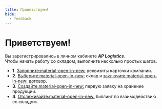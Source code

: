 ```yaml
---
title: Приветствуем!
hide:
  - feedback
---
```

<head>
<!-- Google tag (gtag.js) -->
<script async src="https://www.googletagmanager.com/gtag/js?id=G-FYVP33C6EY"></script>
<script>
  window.dataLayer = window.dataLayer || [];
  function gtag(){dataLayer.push(arguments);}
  gtag('js', new Date());

  gtag('config', 'G-FYVP33C6EY');
</script>

<!-- Yandex.Metrika counter -->
<script type="text/javascript">
    (function(m,e,t,r,i,k,a){
        m[i]=m[i]||function(){(m[i].a=m[i].a||[]).push(arguments)};
        m[i].l=1*new Date();
        for (var j = 0; j < document.scripts.length; j++) {if (document.scripts[j].src === r) { return; }}
        k=e.createElement(t),a=e.getElementsByTagName(t)[0],k.async=1,k.src=r,a.parentNode.insertBefore(k,a)
    })(window, document,'script','https://mc.yandex.ru/metrika/tag.js', 'ym');

    ym(103210143, 'init', {webvisor:true, clickmap:true, accurateTrackBounce:true, trackLinks:true});
</script>
<noscript><div><img src="https://mc.yandex.ru/watch/103210143" style="position:absolute; left:-9999px;" alt="" /></div></noscript>
<!-- /Yandex.Metrika counter -->
</head>

# Приветствуем!

Вы зарегистрировались в личном кабинете <em><b>AP Logistics</b></em>.  
Чтобы начать работу со cкладом, выполните несколько простых шагов.

<div class="grid cards" markdown>

- __1.__ [Заполните:material-open-in-new:](start.md/#__tabbed_1_1) реквизиты карточки компании.
- __2.__ [Выберите:material-open-in-new:](start.md/#__tabbed_1_2) склад и [заключите:material-open-in-new:](start.md/#__tabbed_1_3) договор.
- __3.__ [Создайте:material-open-in-new:](warehouse-request.md) первую заявку на хранение продукции.
- __4.__ [Отслеживайте:material-open-in-new:](start.md/#__tabbed_1_4) биллинг по взаимодействию со складом.

</div>
